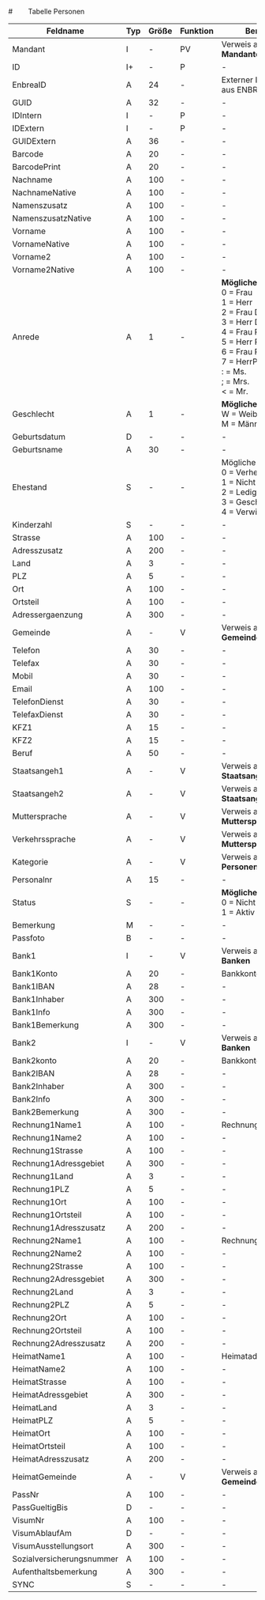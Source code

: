#        Tabelle Personen




| Feldname                  | Typ | Größe | Funktion | Bemerkung                                |
|---------------------------|-----|-------|----------|------------------------------------------|
| Mandant                   | I   | -     | PV       | Verweis auf Tabelle **Mandanten**        |
| ID                        | I+  | -     | P        | -                                        |
| EnbreaID                  | A   | 24    | -        | Externer Identifikator aus ENBREA        |
| GUID                      | A   | 32    | -        | -                                        |
| IDIntern                  | I   | -     | P        | -                                        |
| IDExtern                  | I   | -     | P        | -                                        |
| GUIDExtern                | A   | 36    | -        | -                                        |
| Barcode                   | A   | 20    | -        | -                                        |
| BarcodePrint              | A   | 20    | -        | -                                        |
| Nachname                  | A   | 100   | -        | -                                        |
| NachnameNative            | A   | 100   | -        | -                                        |
| Namenszusatz              | A   | 100   | -        | -                                        |
| NamenszusatzNative        | A   | 100   | -        | -                                        |
| Vorname                   | A   | 100   | -        | -                                        |
| VornameNative             | A   | 100   | -        | -                                        |
| Vorname2                  | A   | 100   | -        | -                                        |
| Vorname2Native            | A   | 100   | -        | -                                        |
| Anrede                    | A   | 1     | -        | **Mögliche Werte:**<br/>0 = Frau<br/>1 = Herr<br/>2 = Frau Dr.<br/>3 = Herr Dr.<br/>4 = Frau Prof.<br/>5 = Herr Prof.<br/>6 = Frau Prof. Dr.<br/>7 = HerrProf. Dr.<br/>:  = Ms.<br/>; = Mrs.<br/> < = Mr. |
| Geschlecht                | A   | 1     | -        | **Mögliche Werte:**<br/>W = Weiblich<br/>M  = Männlich |
| Geburtsdatum              | D   | -     | -        | -                                        |
| Geburtsname               | A   | 30    | -        | -                                        |
| Ehestand                  | S   | -     | -        | Mögliche Werte:<br>0 = Verheiratet<br>1 = Nicht Verheiratet<br>2 = Ledig<br>3 = Geschieden<br>4 = Verwitwet |
| Kinderzahl                | S   | -     | -        | -                                        |
| Strasse                   | A   | 100   | -        | -                                        |
| Adresszusatz              | A   | 200   | -        | -                                        |
| Land                      | A   | 3     | -        | -                                        |
| PLZ                       | A   | 5     | -        | -                                        |
| Ort                       | A   | 100   | -        | -                                        |
| Ortsteil                  | A   | 100   | -        | -                                        |
| Adressergaenzung          | A   | 300   | -        | -                                        |
| Gemeinde                  | A   | -     | V        | Verweis auf Tabelle<br>**Gemeinden**     |
| Telefon                   | A   | 30    | -        | -                                        |
| Telefax                   | A   | 30    | -        | -                                        |
| Mobil                     | A   | 30    | -        | -                                        |
| Email                     | A   | 100   | -        | -                                        |
| TelefonDienst             | A   | 30    | -        | -                                        |
| TelefaxDienst             | A   | 30    | -        | -                                        |
| KFZ1                      | A   | 15    | -        | -                                        |
| KFZ2                      | A   | 15    | -        | -                                        |
| Beruf                     | A   | 50    | -        | -                                        |
| Staatsangeh1              | A   | -     | V        | Verweis auf Tabelle **Staatsangehoerigkeiten** |
| Staatsangeh2              | A   | -     | V        | Verweis auf Tabelle **Staatsangehoerigkeiten** |
| Muttersprache             | A   | -     | V        | Verweis auf Tabelle **Muttersprachen**   |
| Verkehrssprache           | A   | -     | V        | Verweis auf Tabelle **Muttersprachen**   |
| Kategorie                 | A   | -     | V        | Verweis auf Tabelle **Personenkategorien** |
| Personalnr                | A   | 15    | -        | -                                        |
| Status                    | S   | -     | -        | **Mögliche Werte:**<br>0 = Nicht Aktiv<br>1 = Aktiv |
| Bemerkung                 | M   | -     | -        | -                                        |
| Passfoto                  | B   | -     | -        | -                                        |
| Bank1                     | I   | -     | V        | Verweis auf Tabelle **Banken**           |
| Bank1Konto                | A   | 20    | -        | Bankkonto 1                              |
| Bank1IBAN                 | A   | 28    | -        | -                                        |
| Bank1Inhaber              | A   | 300   | -        | -                                        |
| Bank1Info                 | A   | 300   | -        | -                                        |
| Bank1Bemerkung            | A   | 300   | -        | -                                        |
| Bank2                     | I   | -     | V        | Verweis auf Tabelle **Banken**           |
| Bank2konto                | A   | 20    | -        | Bankkonto 2                              |
| Bank2IBAN                 | A   | 28    | -        | -                                        |
| Bank2Inhaber              | A   | 300   | -        | -                                        |
| Bank2Info                 | A   | 300   | -        | -                                        |
| Bank2Bemerkung            | A   | 300   | -        | -                                        |
| Rechnung1Name1            | A   | 100   | -        | Rechnungsadresse 1                       |
| Rechnung1Name2            | A   | 100   | -        | -                                        |
| Rechnung1Strasse          | A   | 100   | -        | -                                        |
| Rechnung1Adressgebiet     | A   | 300   | -        | -                                        |
| Rechnung1Land             | A   | 3     | -        | -                                        |
| Rechnung1PLZ              | A   | 5     | -        | -                                        |
| Rechnung1Ort              | A   | 100   | -        | -                                        |
| Rechnung1Ortsteil         | A   | 100   | -        | -                                        |
| Rechnung1Adresszusatz     | A   | 200   | -        | -                                        |
| Rechnung2Name1            | A   | 100   | -        | Rechnungsadresse 2                       |
| Rechnung2Name2            | A   | 100   | -        | -                                        |
| Rechnung2Strasse          | A   | 100   | -        | -                                        |
| Rechnung2Adressgebiet     | A   | 300   | -        | -                                        |
| Rechnung2Land             | A   | 3     | -        | -                                        |
| Rechnung2PLZ              | A   | 5     | -        | -                                        |
| Rechnung2Ort              | A   | 100   | -        | -                                        |
| Rechnung2Ortsteil         | A   | 100   | -        | -                                        |
| Rechnung2Adresszusatz     | A   | 200   | -        | -                                        |
| HeimatName1               | A   | 100   | -        | Heimatadresse                            |
| HeimatName2               | A   | 100   | -        | -                                        |
| HeimatStrasse             | A   | 100   | -        | -                                        |
| HeimatAdressgebiet        | A   | 300   | -        | -                                        |
| HeimatLand                | A   | 3     | -        | -                                        |
| HeimatPLZ                 | A   | 5     | -        | -                                        |
| HeimatOrt                 | A   | 100   | -        | -                                        |
| HeimatOrtsteil            | A   | 100   | -        | -                                        |
| HeimatAdresszusatz        | A   | 200   | -        | -                                        |
| HeimatGemeinde            | A   | -     | V        | Verweis auf Tabelle **Gemeinden**        |
| PassNr                    | A   | 100   | -        | -                                        |
| PassGueltigBis            | D   | -     | -        | -                                        |
| VisumNr                   | A   | 100   | -        | -                                        |
| VisumAblaufAm             | D   | -     | -        | -                                        |
| VisumAusstellungsort      | A   | 300   | -        | -                                        |
| Sozialversicherungsnummer | A   | 100   | -        | -                                        |
| Aufenthaltsbemerkung      | A   | 300   | -        | -                                        |
| SYNC                      | S   | -     | -        | -                                        |

